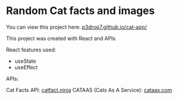 # Random Cat facts and images

You can view this project here: [p3drop7.github.io/cat-app/](https://p3drop7.github.io/cat-app/)

This project was created with React and APIs

React features used:

- useState
- useEffect

APIs:

Cat Facts API: [catfact.ninja](https://catfact.ninja/)
CATAAS (Cats As A Service): [cataas.com](https://cataas.com/)

